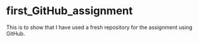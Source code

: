 # first_GitHub_assignment
This is to show that I have used a fresh repository for the assignment using GitHub.
